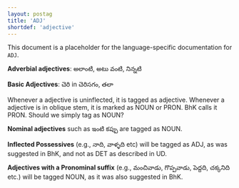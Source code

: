 ```yaml
---
layout: postag
title: 'ADJ'
shortdef: 'adjective'
---
```


This document is a placeholder for the language-specific documentation
for `ADJ`.


**Adverbial adjectives**: అలాంటి, అటు వంటి, నిన్నటి 

**Basic Adjectives**: చెరి in చెరిసగం, తలా 

Whenever a adjective is uninflected, it is tagged as adjective. 
Whenever a adjective is in oblique stem, it is marked as NOUN or PRON. BhK calls it PRON. Should we simply tag as NOUN?

**Nominal adjectives** such as ఇంటి కప్పు are tagged as NOUN.

**Inflected Possessives** (e.g., నాది, వాళ్ళది etc) will be tagged as ADJ, as was suggested in BhK, and not as DET as described in UD. 

**Adjectives with a Pronominal suffix** (e.g., మంచివాడు, గొప్పవాడు, పెద్దది, చక్కనిది etc.) will be tagged NOUN, as it was also suggested in BhK. 



